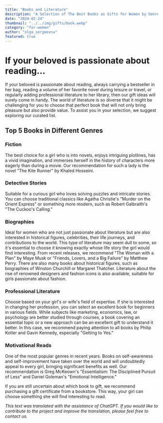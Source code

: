 ```yaml
---
title: "Books and Literature"
description: "A Selection of The Best Books as Gifts for Women by Genres"
date: "2024-02-24"
thumbnail: "../../img/gifts/book.webp"
category: "for-women"
author: "olga_sergeevna"
featured: true
---
```


# If your beloved is passionate about reading...

If your beloved is passionate about reading, always carrying a bestseller in her bag, reading a volume of her favorite novel during leisure or travel, or regularly adding professional literature to her library, then our gift ideas will surely come in handy. The world of literature is so diverse that it might be challenging for you to choose that perfect book that will not only bring pleasure but also provide value. To assist you in your selection, we suggest exploring our curated list.

## Top 5 Books in Different Genres

### Fiction
The best choice for a girl who is into novels, enjoys intriguing plotlines, has a vivid imagination, and immerses herself in the history of characters more eagerly than during a movie. Our recommendation for such a lady is the novel "The Kite Runner" by Khaled Hosseini.

### Detective Stories
Suitable for a curious girl who loves solving puzzles and intricate stories. You can choose traditional classics like Agatha Christie's "Murder on the Orient Express" or something more modern, such as Robert Galbraith's "The Cuckoo's Calling."

### Biographies
Ideal for women who are not just passionate about literature but are also interested in historical figures, celebrities, their life journeys, and contributions to the world. This type of literature may seem dull to some, so it's essential to choose it knowing exactly whose life story the girl would find interesting. From recent releases, we recommend "The Woman with a Plan" by Maye Musk or "Friends, Lovers, and a Big Failure" by Matthew Perry. There are also many books about historical figures, such as biographies of Winston Churchill or Margaret Thatcher. Literature about the rise of renowned designers and fashion icons is also available, suitable for girls passionate about fashion.

### Professional Literature
Choose based on your girl's or wife's field of expertise. If she is interested in changing her profession, you can select an excellent book for beginners in various fields. While subjects like marketing, economics, law, or psychology are better studied through courses, a book covering an essential topic or a new approach can be an excellent gift to understand it better. In this case, we recommend paying attention to all books by Philip Kotler and Gavin Kennedy, especially "Getting to Yes."

### Motivational Reads
One of the most popular genres in recent years. Books on self-awareness and self-improvement have taken over the world and will undoubtedly appeal to every girl, bringing significant benefits as well. Our recommendation is Greg McKeown's "Essentialism: The Disciplined Pursuit of Less" and Daniel Goleman's "Emotional Intelligence."

If you are still uncertain about which book to gift, we recommend purchasing a gift certificate from a bookstore. This way, your girl can choose something she will find interesting to read.

*This text was translated with the assistance of ChatGPT. If you would like to contribute to the project and improve the translation, please feel free to contact us.*
